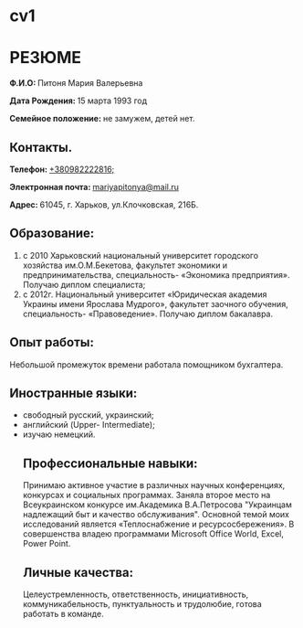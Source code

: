 # cv1
<!DOCTYPE HTML>
<html>
<head>
<title> Резюме </title>
<meta charset="utf-8">
</head>
<body>
<h1 align="left">РЕЗЮМЕ</h1>
<p><b>Ф.И.О: </b>Питоня Мария Валерьевна</p>
<p><b>Дата Рождения: </b>15 марта 1993 год</p>
<p><b>Семейное положение: </b> не замужем, детей нет.</p>
<h2>Контакты.</h2>
<p><b>Телефон: </b>
<u>+380982222816;</u>
</p>
<p><b>Электронная почта: </b>
<u>mariyapitonya@mail.ru</u>
<p><b>Адрес: </b> 61045, г. Харьков, ул.Клочковская, 216Б.</p>
<h2>Образование:</h2>
<ol>
<li>с 2010 Харьковский национальный университет городского хозяйства им.О.М.Бекетова, 
факультет экономики и предпринимательства, 
специальность- «Экономика предприятия». Получаю диплом специалиста; </li>
<li>с 2012г. Национальный университет «Юридическая академия Украины имени Ярослава Мудрого»,
 факультет заочного обучения, специальность- «Правоведение». 
 Получаю диплом бакалавра. </li>
 </ol>
 <h2>Опыт работы: </h2>
 <p> Небольшой промежуток времени работала помощником бухгалтера.</p>
<h2> Иностранные языки: </h2>
<ul>
<li>свободный русский, украинский;</li>
<li>английский (Upper- Intermediate);</li> 
<li>изучаю немецкий.</li>
<h2>Профессиональные навыки: </h2>
<p>Принимаю активное участие в различных научных конференциях,
 конкурсах и социальных программах. 
 Заняла второе место на Всеукраинском конкурсе им.Академика В.А.Петросова 
 "Украинцам надлежащий быт и качество обслуживания". 
 Основной темой моих исследований является «Теплоснабжение и ресурсосбережения».
  В совершенства владею программами Microsoft Office World, Excel,
   Power Point.</p>
   <h2>Личные качества: </h2>
   <p>Целеустремленность, ответственность,
    инициативность, коммуникабельность,
    пунктуальность и трудолюбие, готова работать в команде.</p>
 </body>
 </html>
